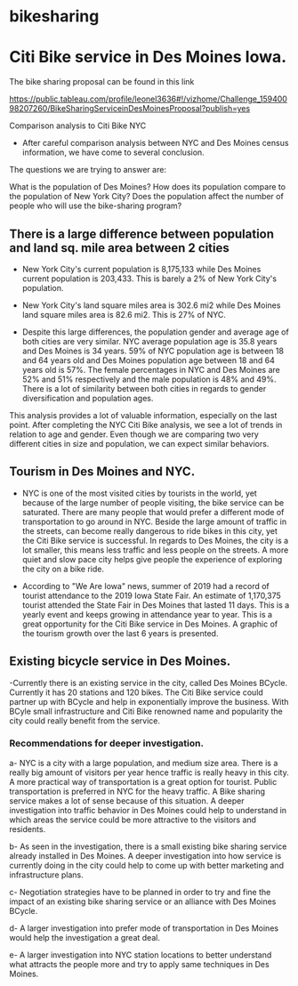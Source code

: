 # bikesharing

# Citi Bike service in Des Moines Iowa.

The bike sharing proposal can be found in this link

https://public.tableau.com/profile/leonel3636#!/vizhome/Challenge_15940098207260/BikeSharingServiceinDesMoinesProposal?publish=yes

Comparison analysis to Citi Bike NYC

- After careful comparison analysis between NYC and Des Moines census information, we have come to several conclusion. 

The questions we are trying to answer are:

What is the population of Des Moines? How does its population compare to the population of New York City? Does the population affect the number of people who will use the bike-sharing program?

## There is a large difference between population and land sq. mile area between 2 cities

- New York City's current population is 8,175,133 while Des Moines current population is 203,433. This is barely a 2% of New York City's population.

- New York City's land square miles area is 302.6 mi2 while Des Moines land square miles area is 82.6 mi2. This is 27% of NYC. 

- Despite this large differences, the population gender and average age of both cities are very similar. NYC average population age is 35.8 years and Des Moines is 34 years. 59% of NYC population age is between 18 and 64 years old and Des Moines population age between 18 and 64 years old is 57%. The female percentages in NYC and Des Moines are 52% and 51% respectively and the male population is 48% and 49%. There is a lot of similarity between both cities in regards to gender diversification and population ages.

This analysis provides a lot of valuable information, especially on the last point. After completing the NYC Citi Bike analysis, we see a lot of trends in relation to age and gender. Even though we are comparing two very different cities in size and population, we can expect similar behaviors. 

## Tourism in Des Moines and NYC. 

- NYC is one of the most visited cities by tourists in the world, yet because of the large number of people visiting, the bike service can be saturated. There are many people that would prefer a different mode of transportation to go around in NYC. Beside the large amount of traffic in the streets, can become really dangerous to ride bikes in this city, yet the Citi Bike service is successful. In regards to Des Moines, the city is a lot smaller, this means less traffic and less people on the streets. A more quiet and slow pace city helps give people the experience of exploring the city on a bike ride. 

 - According to "We Are Iowa" news, summer of 2019 had a record of tourist attendance to the 2019 Iowa State Fair. An estimate of 1,170,375 tourist attended the State Fair in Des Moines that lasted 11 days. This is a yearly event and keeps growing in attendance year to year. This is a great opportunity for the Citi Bike service in Des Moines. A graphic of the tourism growth over the last 6 years is presented.

## Existing bicycle service in Des Moines. 

-Currently there is an existing service in the city, called Des Moines BCycle. Currently it has 20 stations and 120 bikes. The Citi Bike service could partner up with BCycle and help in exponentially improve the business. With BCyle small infrastructure and Citi Bike renowned name and popularity the city could really benefit from the service.

### Recommendations for deeper investigation.

a- NYC is a city with a large population, and medium size area. There is a really big amount of visitors per year hence traffic is really heavy in this city. A more practical way of transportation is a great option for tourist. Public transportation is preferred in NYC for the heavy traffic. A Bike sharing service makes a lot of sense because of this situation. A deeper investigation into traffic behavior in Des Moines could help to understand in which areas the service could be more attractive to the visitors and residents. 

b- As seen in the investigation, there is a small existing bike sharing service already installed in Des Moines. A deeper investigation into how service is currently doing in the city could help to come up with better marketing and infrastructure plans.

c- Negotiation strategies have to be planned in order to try and fine the impact of an existing bike sharing service or an alliance with Des Moines BCycle.

d- A larger investigation into prefer mode of transportation in Des Moines would help the investigation a great deal.

e- A larger investigation into NYC station locations to better understand what attracts the people more and try to apply same techniques in Des Moines.

